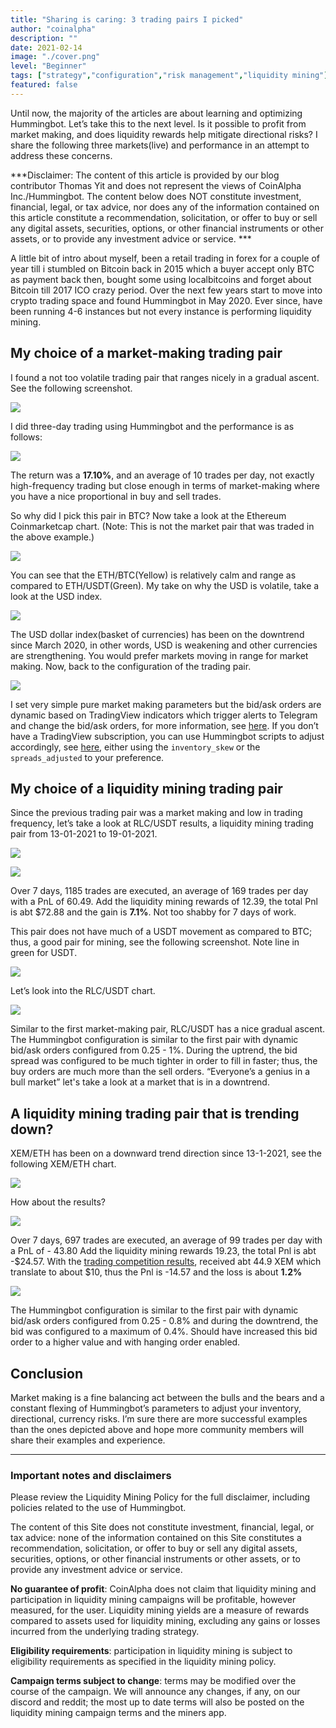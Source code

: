 ```yaml
---
title: "Sharing is caring: 3 trading pairs I picked"
author: "coinalpha"
description: ""
date: 2021-02-14
image: "./cover.png"
level: "Beginner"
tags: ["strategy","configuration","risk management","liquidity mining"]
featured: false
---
```


Until now, the majority of the articles are about learning and optimizing Hummingbot. Let’s take this to the next level. 
Is it possible to profit from market making, and does liquidity rewards help mitigate directional risks? I share the following three 
markets(live) and performance in an attempt to address these concerns. 

***Disclaimer:
The content of this article is provided by our blog contributor Thomas Yit and does not represent the views of CoinAlpha Inc./Hummingbot. 
The content below does NOT constitute investment, financial, legal, or tax advice, nor does any of the information contained on this article constitute 
a recommendation, solicitation, or offer to buy or sell any digital assets, securities, options, or other financial instruments or other assets, or to 
provide any investment advice or service. ***

A little bit of intro about myself, been a retail trading in forex for a couple of year till i stumbled on Bitcoin back in 2015 which a buyer accept only BTC as payment back then, bought some
using localbitcoins and forget about Bitcoin till 2017 ICO crazy period. Over the next few years start to move into crypto trading space and found Hummingbot in May 2020. Ever since,
have been running 4-6 instances but not every instance is performing liquidity mining.

<!-- more -->

## My choice of a market-making trading pair

I found a not too volatile trading pair that ranges nicely in a gradual ascent. See the following screenshot. 

![](./firstpair.png) 

I did three-day trading using Hummingbot and the performance is as follows:

![](./firstpair-performance.png) 

The return was a **17.10%**, and an average of 10 trades per day, not exactly high-frequency trading but close enough in terms of market-making
 where you have a nice proportional in buy and sell trades. 

So why did I pick this pair in BTC? Now take a look at the Ethereum Coinmarketcap chart. 
(Note: This is not the market pair that was traded in the above example.)

![](./ethereum.png) 

You can see that the ETH/BTC(Yellow) is relatively calm and range as compared to ETH/USDT(Green). My take on why the USD is volatile, 
take a look at the USD index.

![](./USD-index.png) 

The USD dollar index(basket of currencies) has been on the downtrend since March 2020, in other words, USD is weakening and other currencies are
strengthening. You would prefer markets moving in range for market making. Now, back to the configuration of the trading pair.

![](./firstpair-config.png) 

I set very simple pure market making parameters but the bid/ask orders are dynamic based on TradingView indicators which trigger alerts to Telegram and 
change the bid/ask orders, for more information, see [here](https://hummingbot.io/blog/2021-01-automate-tradingview-for-hummingbot/). 
If you don’t have a TradingView subscription, you can use Hummingbot scripts to adjust accordingly, see 
[here](https://github.com/CoinAlpha/hummingbot/tree/master/scripts), either using the `inventory_skew` or the `spreads_adjusted` to your preference. 

## My choice of a liquidity mining trading pair 

Since the previous trading pair was a market making and low in trading frequency, let’s take a look at RLC/USDT results, 
a liquidity mining trading pair from 13-01-2021 to 19-01-2021.

![](./RLCUSDT.png) 

![](./liquidity-mining-rewards.png) 


Over 7 days, 1185 trades are executed, an average of 169 trades per day with a PnL of 60.49. Add the liquidity mining rewards of 12.39, 
the total Pnl is abt $72.88 and the gain is **7.1%**. Not too shabby for 7 days of work. 

This pair does not have much of a USDT movement as compared to BTC; thus, a good pair for mining, see the following screenshot. 
Note line in green for USDT.

![](./RLCUSDT-cmchart.png) 

Let’s look into the RLC/USDT chart.

![](./RLCUSDT-tvchart.png) 


Similar to the first market-making pair, RLC/USDT has a nice gradual ascent. The Hummingbot configuration is similar to the first pair with dynamic
bid/ask orders configured from 0.25 - 1%. During the uptrend, the bid spread was configured to be much tighter in order to fill in faster; thus, 
the buy orders are much more than the sell orders.  “Everyone’s a genius in a bull market” let's take a look at a market that is in a downtrend.

## A liquidity mining trading pair that is trending down? 

XEM/ETH has been on a downward trend direction since 13-1-2021, see the following XEM/ETH chart.

![](./XEMETH-tvchart.png) 

How about the results? 

![](./XEMETH-performance.png) 

Over 7 days, 697 trades are executed, an average of 99 trades per day with a PnL of - 43.80 Add the liquidity mining rewards 19.23,
the total Pnl is abt -$24.57. With the [trading competition results](https://www.binance.com/en/support/announcement/6eb604a5a1a14b4bb21d317fc6e9a5d0), 
received abt 44.9 XEM which translate to about $10, thus the Pnl is -14.57 and the loss is about **1.2%**

![](./XEMETH-trading-competition.png) 


The Hummingbot configuration is similar to the first pair with dynamic bid/ask orders configured from 0.25 - 0.8% and during the downtrend,
the bid was configured to a maximum of 0.4%. Should have increased this bid order to a higher value and with hanging order enabled. 

## Conclusion 

Market making is a fine balancing act between the bulls and the bears and a constant flexing of Hummingbot’s parameters to adjust your inventory,
directional, currency risks. I’m sure there are more successful examples than the ones depicted above and hope more community members will share their examples and experience.

---

### Important notes and disclaimers

Please review the Liquidity Mining Policy for the full disclaimer, including policies related to the use of Hummingbot.

The content of this Site does not constitute investment, financial, legal, or tax advice: none of the information contained on this Site constitutes a recommendation, solicitation, or offer to buy or sell any digital assets, securities, options, or other financial instruments or other assets, or to provide any investment advice or service.

**No guarantee of profit**: CoinAlpha does not claim that liquidity mining and participation in liquidity mining campaigns will be profitable, however measured, for the user. Liquidity mining yields are a measure of rewards compared to assets used for liquidity mining, excluding any gains or losses incurred from the underlying trading strategy.

**Eligibility requirements**: participation in liquidity mining is subject to eligibility requirements as specified in the liquidity mining policy.

**Campaign terms subject to change**: terms may be modified over the course of the campaign. We will announce any changes, if any, on our discord and reddit; the most up to date terms will also be posted on the liquidity mining campaign terms and the miners app.
